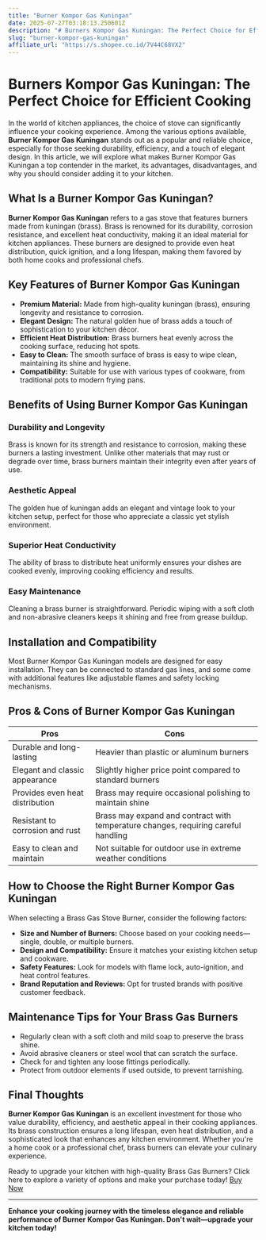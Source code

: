 ```yaml
---
title: "Burner Kompor Gas Kuningan"
date: 2025-07-27T03:18:13.250601Z
description: "# Burners Kompor Gas Kuningan: The Perfect Choice for Efficient Cooking..."
slug: "burner-kompor-gas-kuningan"
affiliate_url: "https://s.shopee.co.id/7V44C68VX2"
---
```

# Burners Kompor Gas Kuningan: The Perfect Choice for Efficient Cooking

In the world of kitchen appliances, the choice of stove can significantly influence your cooking experience. Among the various options available, **Burner Kompor Gas Kuningan** stands out as a popular and reliable choice, especially for those seeking durability, efficiency, and a touch of elegant design. In this article, we will explore what makes Burner Kompor Gas Kuningan a top contender in the market, its advantages, disadvantages, and why you should consider adding it to your kitchen.

## What Is a Burner Kompor Gas Kuningan?

**Burner Kompor Gas Kuningan** refers to a gas stove that features burners made from kuningan (brass). Brass is renowned for its durability, corrosion resistance, and excellent heat conductivity, making it an ideal material for kitchen appliances. These burners are designed to provide even heat distribution, quick ignition, and a long lifespan, making them favored by both home cooks and professional chefs.

## Key Features of Burner Kompor Gas Kuningan

- **Premium Material:** Made from high-quality kuningan (brass), ensuring longevity and resistance to corrosion.
- **Elegant Design:** The natural golden hue of brass adds a touch of sophistication to your kitchen décor.
- **Efficient Heat Distribution:** Brass burners heat evenly across the cooking surface, reducing hot spots.
- **Easy to Clean:** The smooth surface of brass is easy to wipe clean, maintaining its shine and hygiene.
- **Compatibility:** Suitable for use with various types of cookware, from traditional pots to modern frying pans.

## Benefits of Using Burner Kompor Gas Kuningan

### Durability and Longevity

Brass is known for its strength and resistance to corrosion, making these burners a lasting investment. Unlike other materials that may rust or degrade over time, brass burners maintain their integrity even after years of use.

### Aesthetic Appeal

The golden hue of kuningan adds an elegant and vintage look to your kitchen setup, perfect for those who appreciate a classic yet stylish environment.

### Superior Heat Conductivity

The ability of brass to distribute heat uniformly ensures your dishes are cooked evenly, improving cooking efficiency and results.

### Easy Maintenance

Cleaning a brass burner is straightforward. Periodic wiping with a soft cloth and non-abrasive cleaners keeps it shining and free from grease buildup.

## Installation and Compatibility

Most Burner Kompor Gas Kuningan models are designed for easy installation. They can be connected to standard gas lines, and some come with additional features like adjustable flames and safety locking mechanisms.

## Pros & Cons of Burner Kompor Gas Kuningan

| **Pros** | **Cons** |
|-------------------------|---------------------------------------------------|
| Durable and long-lasting | Heavier than plastic or aluminum burners |
| Elegant and classic appearance | Slightly higher price point compared to standard burners |
| Provides even heat distribution | Brass may require occasional polishing to maintain shine |
| Resistant to corrosion and rust | Brass may expand and contract with temperature changes, requiring careful handling |
| Easy to clean and maintain | Not suitable for outdoor use in extreme weather conditions |

## How to Choose the Right Burner Kompor Gas Kuningan

When selecting a Brass Gas Stove Burner, consider the following factors:

- **Size and Number of Burners:** Choose based on your cooking needs—single, double, or multiple burners.
- **Design and Compatibility:** Ensure it matches your existing kitchen setup and cookware.
- **Safety Features:** Look for models with flame lock, auto-ignition, and heat control features.
- **Brand Reputation and Reviews:** Opt for trusted brands with positive customer feedback.

## Maintenance Tips for Your Brass Gas Burners

- Regularly clean with a soft cloth and mild soap to preserve the brass shine.
- Avoid abrasive cleaners or steel wool that can scratch the surface.
- Check for and tighten any loose fittings periodically.
- Protect from outdoor elements if used outside, to prevent tarnishing.

## Final Thoughts

**Burner Kompor Gas Kuningan** is an excellent investment for those who value durability, efficiency, and aesthetic appeal in their cooking appliances. Its brass construction ensures a long lifespan, even heat distribution, and a sophisticated look that enhances any kitchen environment. Whether you're a home cook or a professional chef, brass burners can elevate your culinary experience.

Ready to upgrade your kitchen with high-quality Brass Gas Burners? Click here to explore a variety of options and make your purchase today! [Buy Now](https://s.shopee.co.id/7V44C68VX2)

---

**Enhance your cooking journey with the timeless elegance and reliable performance of Burner Kompor Gas Kuningan. Don't wait—upgrade your kitchen today!**